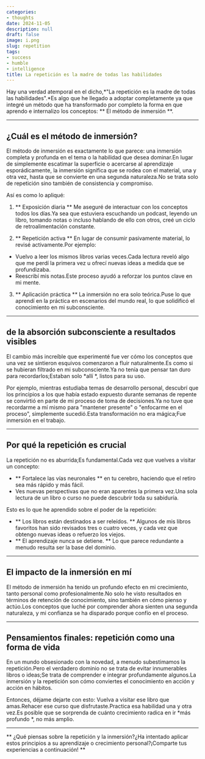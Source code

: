 ```yaml
---
categories:
- thoughts
date: 2024-11-05
description: null
draft: false
image: i.png
slug: repetition
tags:
- success
- humble
- intelligence
title: La repetición es la madre de todas las habilidades
---
```


Hay una verdad atemporal en el dicho,*"La repetición es la madre de todas las habilidades".*Es algo que he llegado a adoptar completamente ya que integré un método que ha transformado por completo la forma en que aprendo e internalizo los conceptos: ** El método de inmersión **.

---

## ¿Cuál es el método de inmersión?

El método de inmersión es exactamente lo que parece: una inmersión completa y profunda en el tema o la habilidad que desea dominar.En lugar de simplemente escatimar la superficie o acercarse al aprendizaje esporádicamente, la inmersión significa que se rodea con el material, una y otra vez, hasta que se convierte en una segunda naturaleza.No se trata solo de repetición sino también de consistencia y compromiso.

Así es como lo apliqué:

1. ** Exposición diaria **
Me aseguré de interactuar con los conceptos todos los días.Ya sea que estuviera escuchando un podcast, leyendo un libro, tomando notas o incluso hablando de ello con otros, creé un ciclo de retroalimentación constante.

2. ** Repetición activa **
En lugar de consumir pasivamente material, lo revisé activamente.Por ejemplo:
- Vuelvo a leer los mismos libros varias veces.Cada lectura reveló algo que me perdí la primera vez u ofrecí nuevas ideas a medida que se profundizaba.
- Reescribí mis notas.Este proceso ayudó a reforzar los puntos clave en mi mente.

3. ** Aplicación práctica **
La inmersión no era solo teórica.Puse lo que aprendí en la práctica en escenarios del mundo real, lo que solidificó el conocimiento en mi subconsciente.

---

## de la absorción subconsciente a resultados visibles

El cambio más increíble que experimenté fue ver cómo los conceptos que una vez se sintieron esquivos comenzaron a fluir naturalmente.Es como si se hubieran filtrado en mi subconsciente.Ya no tenía que pensar tan duro para recordarlos;Estaban solo *allí *, listos para su uso.

Por ejemplo, mientras estudiaba temas de desarrollo personal, descubrí que los principios a los que había estado expuesto durante semanas de repente se convirtió en parte de mi proceso de toma de decisiones.Ya no tuve que recordarme a mí mismo para "mantener presente" o "enfocarme en el proceso", simplemente sucedió.Esta transformación no era mágica;Fue inmersión en el trabajo.

---

## Por qué la repetición es crucial

La repetición no es aburrida;Es fundamental.Cada vez que vuelves a visitar un concepto:
- ** Fortalece las vías neuronales ** en tu cerebro, haciendo que el retiro sea más rápido y más fácil.
- Ves nuevas perspectivas que no eran aparentes la primera vez.Una sola lectura de un libro o curso no puede descubrir toda su sabiduría.

Esto es lo que he aprendido sobre el poder de la repetición:
- ** Los libros están destinados a ser releídos. ** Algunos de mis libros favoritos han sido revisados ​​tres o cuatro veces, y cada vez que obtengo nuevas ideas o refuerzo los viejos.
- ** El aprendizaje nunca se detiene. ** Lo que parece redundante a menudo resulta ser la base del dominio.

---

## El impacto de la inmersión en mí

El método de inmersión ha tenido un profundo efecto en mi crecimiento, tanto personal como profesionalmente.No solo he visto resultados en términos de retención de conocimiento, sino también en cómo pienso y actúo.Los conceptos que luché por comprender ahora sienten una segunda naturaleza, y mi confianza se ha disparado porque confío en el proceso.

---

## Pensamientos finales: repetición como una forma de vida

En un mundo obsesionado con la novedad, a menudo subestimamos la repetición.Pero el verdadero dominio no se trata de evitar innumerables libros o ideas;Se trata de comprender e integrar profundamente algunos.La inmersión y la repetición son cómo conviertes el conocimiento en acción y acción en hábitos.

Entonces, déjame dejarte con esto:
Vuelva a visitar ese libro que amas.Rehacer ese curso que disfrutaste.Practica esa habilidad una y otra vez.Es posible que se sorprenda de cuánto crecimiento radica en ir *más profundo *, no más amplio.

---
** ¿Qué piensas sobre la repetición y la inmersión?¿Ha intentado aplicar estos principios a su aprendizaje o crecimiento personal?¡Comparte tus experiencias a continuación! **